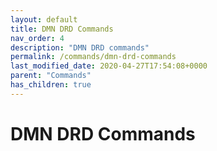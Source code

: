```yaml
---
layout: default
title: DMN DRD Commands
nav_order: 4
description: "DMN DRD commands"
permalink: /commands/dmn-drd-commands
last_modified_date: 2020-04-27T17:54:08+0000
parent: "Commands"
has_children: true
---
```


# DMN DRD Commands
